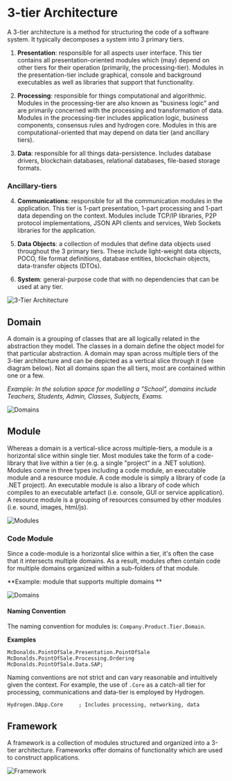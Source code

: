 # 3-tier Architecture

A  3-tier architecture is a method for structuring the code of a software system. It typically decomposes a system into 3 primary tiers.

1. **Presentation**: responsible for all aspects user interface. This tier contains all presentation-oriented modules which (may) depend on other tiers for their operation (primarily, the processing-tier). Modules in the presentation-tier include graphical, console and background executables as well as libraries that support that functionality.

2. **Processing**: responsible for things computational and algorithmic. Modules in the processing-tier are also known as "business logic" and are primarily concerned with the processing and transformation of data. Modules in the processing-tier includes application logic, business components, consensus rules and hydrogen core.  Modules in this are computational-oriented that may depend on data tier (and ancillary tiers).

3. **Data**: responsible for all things data-persistence. Includes database drivers, blockchain databases, relational databases, file-based storage formats.


### Ancillary-tiers

4. **Communications**: responsible for all the communication modules in the application. This tier is 1-part presentation, 1-part processing and 1-part data depending on the context. Modules include TCP/IP libraries, P2P protocol implementations, JSON API clients and services, Web Sockets libraries for the application. 

5. **Data Objects**: a collection of modules that define data objects used throughout the 3 primary tiers. These include light-weight data objects, POCO, file format definitions, database entities, blockchain objects, data-transfer objects (DTOs).

6. **System**: general-purpose code that with no dependencies that can be used at any tier.

![3-Tier Architecture](resources/3-Tier-Architecture-75pct.png)


## Domain

A domain is a grouping of classes that are all logically related in the abstraction they model. The classes in a domain define the object model for that particular abstraction. A domain may span across multiple tiers of the 3-tier architecture and can be depicted as a vertical slice through it (see diagram below). Not all domains span the all tiers, most are contained within one or a few. 

*Example: In the solution space for modelling a "School", domains include Teachers, Students, Admin, Classes, Subjects, Exams.* 



![Domains](resources/Domains-75pct.png)



## Module

Whereas a domain is a vertical-slice across multiple-tiers, a  module is a horizontal slice within single tier. Most modules take the form of a code-library that live within a tier  (e.g. a single "project" in a .NET solution). Modules come in three types including a code module, an executable module and a resource module. A code module is simply a library of code (a .NET project). An executable module is also a library of code which compiles to an executable artefact (i.e. console, GUI or service application). A resource module is a grouping of resources consumed by other modules (i.e. sound, images, html/js). 

![Modules](resources/Modules-75pct.png)

### Code Module

Since a code-module is a horizontal slice within a tier, it's often the case that it intersects multiple domains. As a result, modules often contain code for multiple domains organized within a sub-folders of that module.

**Example: module that supports multiple domains **

![Domains](resources/Domain-Example.jpg)



#### Naming Convention

The naming convention for modules is: `Company.Product.Tier.Domain`.

**Examples**

```
McDonalds.PointOfSale.Presentation.PointOfSale
McDonalds.PointOfSale.Processing.Ordering
McDonalds.PointOfSale.Data.SAP;
```

Naming conventions are not strict and can vary reasonable and intuitively given the context. For example, the use of `.Core` as a catch-all tier for processing, communications and  data-tier is employed by Hydrogen.

```
Hydrogen.DApp.Core     ; Includes processing, networking, data
```

## Framework

A framework is a collection of modules structured and organized into a 3-tier architecture. Frameworks offer domains of functionality which are used to construct applications.

![Framework](resources/Framework-75pct.png)

